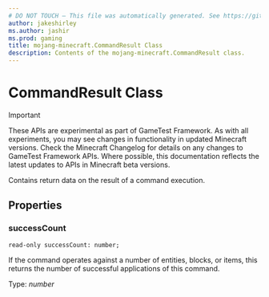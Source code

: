 ```yaml
---
# DO NOT TOUCH — This file was automatically generated. See https://github.com/Mojang/MinecraftScriptingApiDocsGenerator to modify descriptions, examples, etc.
author: jakeshirley
ms.author: jashir
ms.prod: gaming
title: mojang-minecraft.CommandResult Class
description: Contents of the mojang-minecraft.CommandResult class.
---
```

# CommandResult Class
>[!IMPORTANT]
>These APIs are experimental as part of GameTest Framework. As with all experiments, you may see changes in functionality in updated Minecraft versions. Check the Minecraft Changelog for details on any changes to GameTest Framework APIs. Where possible, this documentation reflects the latest updates to APIs in Minecraft beta versions.

Contains return data on the result of a command execution.

## Properties
### **successCount**
`read-only successCount: number;`

If the command operates against a number of entities, blocks, or items, this returns the number of successful applications of this command.

Type: *number*

